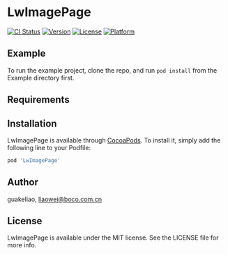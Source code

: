 # LwImagePage

[![CI Status](https://img.shields.io/travis/guakeliao/LwImagePage.svg?style=flat)](https://travis-ci.org/guakeliao/LwImagePage)
[![Version](https://img.shields.io/cocoapods/v/LwImagePage.svg?style=flat)](https://cocoapods.org/pods/LwImagePage)
[![License](https://img.shields.io/cocoapods/l/LwImagePage.svg?style=flat)](https://cocoapods.org/pods/LwImagePage)
[![Platform](https://img.shields.io/cocoapods/p/LwImagePage.svg?style=flat)](https://cocoapods.org/pods/LwImagePage)

## Example

To run the example project, clone the repo, and run `pod install` from the Example directory first.

## Requirements

## Installation

LwImagePage is available through [CocoaPods](https://cocoapods.org). To install
it, simply add the following line to your Podfile:

```ruby
pod 'LwImagePage'
```

## Author

guakeliao, liaowei@boco.com.cn

## License

LwImagePage is available under the MIT license. See the LICENSE file for more info.
